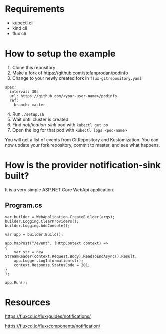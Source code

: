 # Requirements
* kubectl cli
* kind cli
* flux cli

# How to setup the example
1. Clone this repository
2. Make a fork of https://github.com/stefanprodan/podinfo 
3. Change to your newly created fork in `flux-gitrepository.yaml`
```
spec:
  interval: 30s
  url: https://github.com/<your-user-name>/podinfo
  ref:
    branch: master
```
4. Run `./setup.sh`
5. Wait until cluster is created
6. Find *notification-sink* pod with `kubectl get po`
7. Open the log for that pod with `kubectl logs <pod-name>`

You will get a list of events from GitRepository and Kustomization.
You can now update your fork repository, commit to master, and see what happens.

# How is the provider notification-sink built?
It is a very simple ASP.NET Core WebApi application.

## Program.cs
```
var builder = WebApplication.CreateBuilder(args);
builder.Logging.ClearProviders();
builder.Logging.AddConsole();

var app = builder.Build();

app.MapPost("/event", (HttpContext context) =>
{
    var str = new StreamReader(context.Request.Body).ReadToEndAsync().Result;
    app.Logger.LogInformation(str);
    context.Response.StatusCode = 201;
}
);

app.Run();
```

# Resources
https://fluxcd.io/flux/guides/notifications/

https://fluxcd.io/flux/components/notification/
